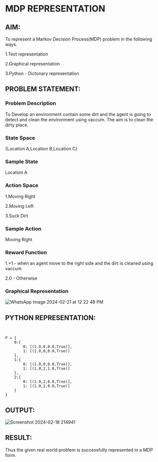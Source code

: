 # MDP REPRESENTATION

## AIM:
To represent a Markov Decision Process(MDP) problem in the following ways.

1.Text representation

2.Graphical representation

3.Python - Dictonary representation

## PROBLEM STATEMENT:

### Problem Description
To Develop an environment contain some dirt and the agent is going to detect and clean the environment using vaccum. The aim is to clean the dirty place.

### State Space
{Location A,Location B,Location C}

### Sample State
Location A

### Action Space

1.Moving Right

2.Moving Left

3.Suck Dirt

### Sample Action

Moving Right

### Reward Function
1.+1 - when an agent move to the right side and the dirt is cleaned using vaccum 

2.0 - Otherwise
### Graphical Representation
![WhatsApp Image 2024-02-21 at 12 22 48 PM](https://github.com/21001052/mdp-representation/assets/94957766/5bdb1b71-19d3-4c50-89f2-c258cf4ea266)

## PYTHON REPRESENTATION:
```


P = {
    0:{
        0: [(1.0,0,0.0,True)],
        1: [(1.0,0,0.0,True)]
    },
    1:{
        0: [(1.0,0,0.0,True)],
        1: [(1.0,2,1.0,True)]
    },
    2:{
        0: [(1.0,2,0.0,True)],
        1: [(1.0,2,0.0,True)]
    }
}

```
## OUTPUT:
![Screenshot 2024-02-18 214941](https://github.com/Dhanudhanaraj/mdp-representation/assets/119218812/6eba07da-65b4-497d-92fd-426e48a17985)


## RESULT:
Thus the given real world problem is successfully represented in a MDP form.

